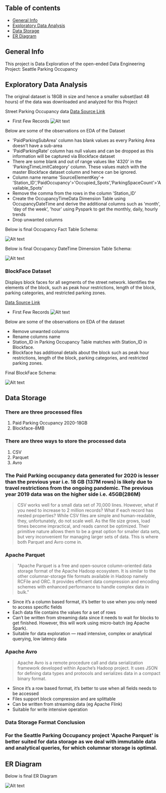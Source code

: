 ## Table of contents
* [General Info](#general-info)
* [Exploratory Data Analysis](#Exploratory-Data-Analysis)
* [Data Storage](#datastorage)
* [ER Diagram](#ERDiagram)


## General Info
This project is Data Exploration of the open-ended Data Engineering Project: Seattle Parking Occupancy

## Exploratory Data Analysis
The original dataset is 18GB in size and hence a smaller subset(last 48 hours) of the data was downloaded and analyzed for this Project

Street Parking Occupancy data
[Data Source Link](https://data.seattle.gov/Transportation/Paid-Parking-Last-48-Hours-/hiyf-7edq)


* First Few Records
![Alt text](/images/ParkingOccupancyFirstFewRecs.PNG?raw=true "Parking Occupancy")


Below are some of the observations on EDA of the Dataset

* 'PaidParkingSubArea' column has blank values as every Parking Area doesn't have a sub-area
* 'PaidParkingRate' column has null values and can be dropped as this information will be captured via Blockface dataset
* There are some blank and out of range values like '4320' in the 'ParkingTimeLimitCategory' column. These values match with the master Blockface dataset column and hence can be ignored.
* Column name rename 'SourceElementKey'-> 'Station_ID','PaidOccupancy'>'Occupied_Spots','ParkingSpaceCount'>'Available_Spots'
* Remove the comma from the rows in the column 'Station_ID'
* Create the OccupancyTimeData Dimension Table using OccupancyDateTime and derive the additional columns such as 'month', 'day of the week', 'hour' using Pyspark to get the monthly, daily, hourly trends
* Drop unwanted columns

Below is final Occupancy Fact Table Schema:

![Alt text](/images/FinalOccupancyFactTable.PNG?raw=true "Parking Occupancy")

Below is final Occupancy DateTime Dimension Table Schema:

![Alt text](/images/OccupancyDateTimeDimensionTable.PNG?raw=true "DateTime")

### BlockFace Dataset
Displays block faces for all segments of the street network. Identifies the elements of the block, such as peak hour restrictions, length of the block, parking categories, and restricted parking zones.

[Data Source Link](https://data-seattlecitygis.opendata.arcgis.com/datasets/a1458ad1abca41869b81f7c0db0cd777_0)

* First Few Records
![Alt text](/images/BlockfaceDataset.PNG?raw=true "BlockFace")


Below are some of the observations on EDA of the dataset

* Remove unwanted columns
* Rename columns name
* Station_ID in Parking Occupancy Table matches with Station_ID in Blockface.
* Blockface has additional details about the block such as peak hour restrictions, length of the block, parking categories, and restricted parking zones.

Final BlockFace Schema:

![Alt text](/images/BlockFaceDimensionTable.PNG?raw=true "BlockFace")

## Data Storage
### There are three processed files

<ol>
<li>Paid Parking Occupancy 2020-18GB</li>
<li>Blockface-8MB</li>
</ol>

### There are three ways to store the processed data

<ol>
<li>CSV</li>
<li>Parquet</li>
<li>Avro</li>
</ol>

### The Paid Parking occupancy data generated for 2020 is lesser than the previous year i.e. 18 GB (137M rows) is likely due to travel restrictions from the ongoing pandemic. The previous year 2019 data was on the higher side i.e. 45GB(286M)
> CSV works well for a small data set of 70,000 lines. However, what if you need to increase to 2 million records? What if each record has nested properties? While CSV files are simple and human-readable, they, unfortunately, do not scale well. As the file size grows, load times become impractical, and reads cannot be optimized. Their primitive nature allows them to be a great option for smaller data sets, but very inconvenient for managing larger sets of data. This is where both Parquet and Avro come in.


### Apache Parquet

>"Apache Parquet is a free and open-source column-oriented data storage format of the Apache Hadoop ecosystem. It is similar to the other columnar-storage file formats available in Hadoop namely RCFile and ORC. It provides efficient data compression and encoding schemes with enhanced performance to handle complex data in bulk."

<ul>
<li>Since it’s a column based format, it’s better to use when you only need to access specific fields</li>
<li>Each data file contains the values for a set of rows</li>
<li>Can’t be written from streaming data since it needs to wait for blocks to get finished. However, this will work using micro-batch (eg Apache Spark).
</li>
<li>Suitable for data exploration — read intensive, complex or analytical querying, low latency data</li>
</ul>


### Apache Avro

> Apache Avro is a remote procedure call and data serialization framework developed within Apache’s Hadoop project. It uses JSON for defining data types and protocols and serializes data in a compact binary format.

<ul>
<li>Since it’s a row based format, it’s better to use when all fields needs to be accessed</li>
<li>Files support block compression and are splittable</li>
<li>Can be written from streaming data (eg Apache Flink)</li>
<li>Suitable for write intensive operation</li>
</ul>

### Data Storage Format Conclusion

### For the Seattle Parking Occupancy project 'Apache Parquet' is better suited for data storage as we deal with immutable data and analytical queries, for which columnar storage is optimal.


## ER Diagram
Below is final ER Diagram

![Alt text](/images/SeattleParkingOccupancyERDiagram.PNG?raw=true "ERDiagram")
